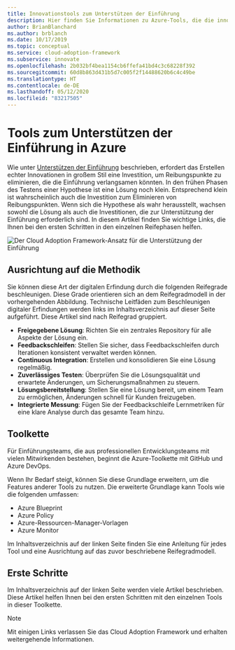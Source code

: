 ```yaml
---
title: Innovationstools zum Unterstützen der Einführung
description: Hier finden Sie Informationen zu Azure-Tools, die die innovative Methodik nutzen, um Probleme zu beseitigen und die Einführung Schritt für Schritt unterstützen, während Hypothesen weiterentwickelt werden.
author: BrianBlanchard
ms.author: brblanch
ms.date: 10/17/2019
ms.topic: conceptual
ms.service: cloud-adoption-framework
ms.subservice: innovate
ms.openlocfilehash: 2b032bf4bea1154cb6ffefa41bd4c3c68228f392
ms.sourcegitcommit: 60d8b863d431b5d7c005f2f14488620b6c4c49be
ms.translationtype: HT
ms.contentlocale: de-DE
ms.lasthandoff: 05/12/2020
ms.locfileid: "83217505"
---
```

# <a name="tools-to-empower-adoption-in-azure"></a>Tools zum Unterstützen der Einführung in Azure

Wie unter [Unterstützen der Einführung](../considerations/ci-cd.md) beschrieben, erfordert das Erstellen echter Innovationen in großem Stil eine Investition, um Reibungspunkte zu eliminieren, die die Einführung verlangsamen könnten. In den frühen Phasen des Testens einer Hypothese ist eine Lösung noch klein. Entsprechend klein ist wahrscheinlich auch die Investition zum Eliminieren von Reibungspunkten. Wenn sich die Hypothese als wahr herausstellt, wachsen sowohl die Lösung als auch die Investitionen, die zur Unterstützung der Einführung erforderlich sind. In diesem Artikel finden Sie wichtige Links, die Ihnen bei den ersten Schritten in den einzelnen Reifephasen helfen.

![Der Cloud Adoption Framework-Ansatz für die Unterstützung der Einführung](../../_images/innovate/empower-adoption-maturity.png)

## <a name="alignment-to-the-methodology"></a>Ausrichtung auf die Methodik

Sie können diese Art der digitalen Erfindung durch die folgenden Reifegrade beschleunigen. Diese Grade orientieren sich an dem Reifegradmodell in der vorhergehenden Abbildung. Technische Leitfäden zum Beschleunigen digitaler Erfindungen werden links im Inhaltsverzeichnis auf dieser Seite aufgeführt. Diese Artikel sind nach Reifegrad gruppiert.

- **Freigegebene Lösung**: Richten Sie ein zentrales Repository für alle Aspekte der Lösung ein.
- **Feedbackschleifen**: Stellen Sie sicher, dass Feedbackschleifen durch Iterationen konsistent verwaltet werden können.
- **Continuous Integration**: Erstellen und konsolidieren Sie eine Lösung regelmäßig.
- **Zuverlässiges Testen**: Überprüfen Sie die Lösungsqualität und erwartete Änderungen, um Sicherungsmaßnahmen zu steuern.
- **Lösungsbereitstellung**: Stellen Sie eine Lösung bereit, um einem Team zu ermöglichen, Änderungen schnell für Kunden freizugeben.
- **Integrierte Messung**: Fügen Sie der Feedbackschleife Lernmetriken für eine klare Analyse durch das gesamte Team hinzu.

## <a name="toolchain"></a>Toolkette

Für Einführungsteams, die aus professionellen Entwicklungsteams mit vielen Mitwirkenden bestehen, beginnt die Azure-Toolkette mit GitHub und Azure DevOps.

Wenn Ihr Bedarf steigt, können Sie diese Grundlage erweitern, um die Features anderer Tools zu nutzen. Die erweiterte Grundlage kann Tools wie die folgenden umfassen:

- Azure Blueprint
- Azure Policy
- Azure-Ressourcen-Manager-Vorlagen
- Azure Monitor

Im Inhaltsverzeichnis auf der linken Seite finden Sie eine Anleitung für jedes Tool und eine Ausrichtung auf das zuvor beschriebene Reifegradmodell.

## <a name="get-started"></a>Erste Schritte

Im Inhaltsverzeichnis auf der linken Seite werden viele Artikel beschrieben. Diese Artikel helfen Ihnen bei den ersten Schritten mit den einzelnen Tools in dieser Toolkette.

> [!NOTE]
> Mit einigen Links verlassen Sie das Cloud Adoption Framework und erhalten weitergehende Informationen.
